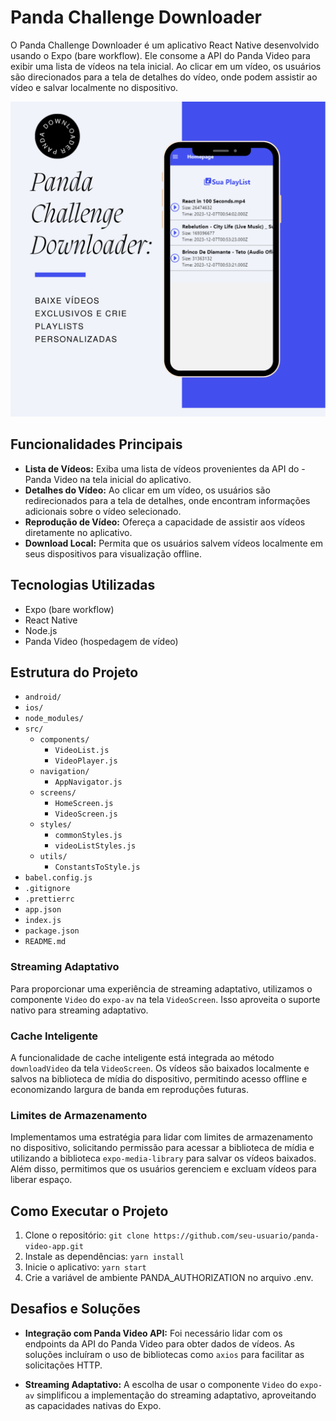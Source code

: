 # Panda Challenge Downloader

O Panda Challenge Downloader é um aplicativo React Native desenvolvido usando o
Expo (bare workflow). Ele consome a API do Panda Video para exibir uma lista de vídeos
na tela inicial. Ao clicar em um vídeo, os usuários são direcionados para a tela de
detalhes do vídeo, onde podem assistir ao vídeo e salvar localmente no dispositivo.

![Advertising do Panda Challenge Downloader](/src/assets/advertising.png)


## Funcionalidades Principais
- **Lista de Vídeos:** Exiba uma lista de vídeos provenientes da API do - Panda Video na tela inicial do aplicativo.
- **Detalhes do Vídeo:** Ao clicar em um vídeo, os usuários são redirecionados para a tela de detalhes, onde encontram informações adicionais sobre o vídeo selecionado.
- **Reprodução de Vídeo:** Ofereça a capacidade de assistir aos vídeos diretamente no aplicativo.
- **Download Local:** Permita que os usuários salvem vídeos localmente em seus dispositivos para visualização offline.

## Tecnologias Utilizadas

- Expo (bare workflow)
- React Native
- Node.js
- Panda Video (hospedagem de vídeo)

## Estrutura do Projeto

- `android/`
- `ios/`
- `node_modules/`
- `src/`
  - `components/`
    - `VideoList.js`
    - `VideoPlayer.js`
  - `navigation/`
    - `AppNavigator.js`
  - `screens/`
    - `HomeScreen.js`
    - `VideoScreen.js`
  - `styles/`
    - `commonStyles.js`
    - `videoListStyles.js`
  - `utils/`
    - `ConstantsToStyle.js`
- `babel.config.js`
- `.gitignore`
- `.prettierrc`
- `app.json`
- `index.js`
- `package.json`
- `README.md`

### Streaming Adaptativo

Para proporcionar uma experiência de streaming adaptativo, utilizamos o componente `Video` do `expo-av` na tela `VideoScreen`. Isso aproveita o suporte nativo para streaming adaptativo.

### Cache Inteligente

A funcionalidade de cache inteligente está integrada ao método `downloadVideo` da tela `VideoScreen`. Os vídeos são baixados localmente e salvos na biblioteca de mídia do dispositivo, permitindo acesso offline e economizando largura de banda em reproduções futuras.

### Limites de Armazenamento

Implementamos uma estratégia para lidar com limites de armazenamento no dispositivo, solicitando permissão para acessar a biblioteca de mídia e utilizando a biblioteca `expo-media-library` para salvar os vídeos baixados. Além disso, permitimos que os usuários gerenciem e excluam vídeos para liberar espaço.

## Como Executar o Projeto

1. Clone o repositório: `git clone https://github.com/seu-usuario/panda-video-app.git`
2. Instale as dependências: `yarn install`
3. Inicie o aplicativo: `yarn start`
4. Crie a variável de ambiente PANDA_AUTHORIZATION no arquivo .env. 

## Desafios e Soluções

- **Integração com Panda Video API:** Foi necessário lidar com os endpoints da API do Panda Video para obter dados de vídeos. As soluções incluíram o uso de bibliotecas como `axios` para facilitar as solicitações HTTP.

- **Streaming Adaptativo:** A escolha de usar o componente `Video` do `expo-av` simplificou a implementação do streaming adaptativo, aproveitando as capacidades nativas do Expo.
